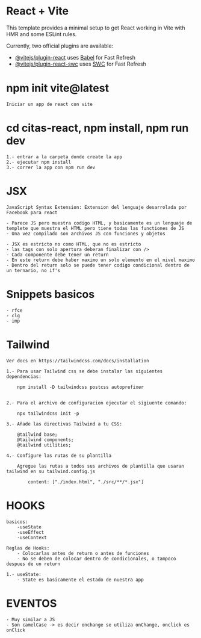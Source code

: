 # React + Vite

This template provides a minimal setup to get React working in Vite with HMR and some ESLint rules.

Currently, two official plugins are available:

- [@vitejs/plugin-react](https://github.com/vitejs/vite-plugin-react/blob/main/packages/plugin-react/README.md) uses [Babel](https://babeljs.io/) for Fast Refresh
- [@vitejs/plugin-react-swc](https://github.com/vitejs/vite-plugin-react-swc) uses [SWC](https://swc.rs/) for Fast Refresh


# npm init vite@latest 
    Iniciar un app de react con vite

# cd citas-react, npm install, npm run dev
    1.- entrar a la carpeta donde create la app
    2.- ejecutar npm install
    3.- correr la app con npm run dev

# JSX 
    JavaScript Syntax Extension: Extension del lenguaje desarrolada por Facebook para react

    - Parece JS pero muestra codigo HTML, y basicamente es un lenguaje de templete que muestra el HTML pero tiene todas las functiones de JS
    - Una vez compilado son archivos JS con funciones y objetos

    - JSX es estricto no como HTML, que no es estricto
    - las tags con solo apertura deberan finalizar con />
    - Cada componente debe tener un return
    - En este return debe haber maximo un solo elemento en el nivel maximo
    - Dentro del return solo se puede tener codigo condicional dentro de un ternario, no if's

# Snippets basicos
    - rfce 
    - clg
    - imp 

# Tailwind
    Ver docs en https://tailwindcss.com/docs/installation
    
    1.- Para usar Tailwind css se debe instalar las siguientes dependencias:
        
        npm install -D tailwindcss postcss autoprefixer


    2.- Para el archivo de configuracion ejecutar el sigiuente comando: 

        npx tailwindcss init -p

    3.- Añade las directivas Tailwind a tu CSS: 
        
        @tailwind base;
        @tailwind components;
        @tailwind utilities;
    
    4.- Configure las rutas de su plantilla
        
        Agregue las rutas a todos sus archivos de plantilla que usaran tailwind en su tailwind.config.js
            
            content: ["./index.html", "./src/**/*.jsx"]

# HOOKS 
     
    basicos:
        -useState
        -useEffect
        -useContext  

    Reglas de Hooks:
        - Colocarlas antes de return o antes de funciones
        - No se deben de colocar dentro de condicionales, o tampoco despues de un return

    1.- useState: 
        - State es basicamente el estado de nuestra app

# EVENTOS
    - Muy similar a JS
    - Son camelCase -> es decir onchange se utiliza onChange, onclick es onClick







